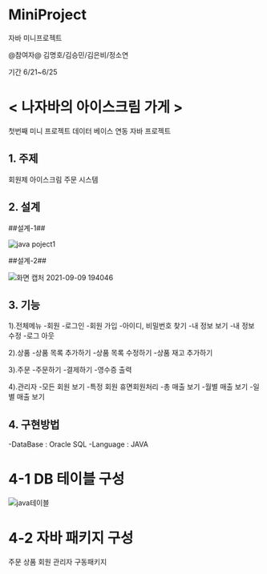 # MiniProject
자바 미니프로젝트

@참여자@
김명호/김승민/김은비/정소연

기간 6/21~6/25

# < 나자바의 아이스크림 가게 >
첫번째 미니 프로젝트
데이터 베이스 연동 자바 프로젝트

  
<h2>1. 주제</h2>
회원제 아이스크림 주문 시스템  

<h2>2. 설계</h2>
##설계-1##

![java poject1](https://user-images.githubusercontent.com/84554175/132671687-ae1c4271-aed7-4d3f-97be-17d451ba135b.png)

##설계-2##

![화면 캡처 2021-09-09 194046](https://user-images.githubusercontent.com/84554175/132671817-ff025f56-8026-40d0-9062-408658421105.png)

<h2>3. 기능</h2>

1).전체메뉴
-회원
-로그인
-회원 가입
-아이디, 비밀번호 찾기
-내 정보 보기
-내 정보 수정
-로그 아웃

2).상품
-상품 목록 추가하기
-상품 목록 수정하기
-상품 재고 추가하기

3).주문
-주문하기
-결제하기
-영수증 출력

4).관리자
-모든 회원 보기
-특정 회원 휴면회원처리
-총 매출 보기
-월별 매출 보기
-일별 매출 보기

<h2>4. 구현방법</h2>
 -DataBase : Oracle SQL
 -Language : JAVA
 
# 4-1 DB 테이블 구성
![java테이블](https://user-images.githubusercontent.com/84554175/132672288-f6167d16-716e-4cc6-a559-1583dc5477c2.png)
# 4-2 자바 패키지 구성
주문
상품
회원
관리자
구동패키지


